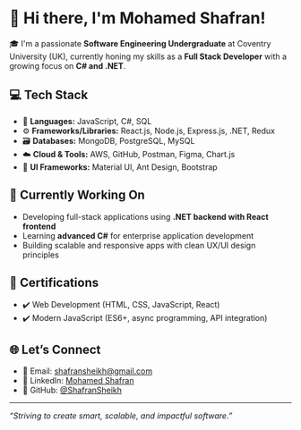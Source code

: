 # 👋 Hi there, I'm Mohamed Shafran!

🎓 I'm a passionate **Software Engineering Undergraduate** at Coventry University (UK), currently honing my skills as a **Full Stack Developer** with a growing focus on **C# and .NET**.

## 💻 Tech Stack

- 🧠 **Languages:** JavaScript, C#, SQL
- ⚙️ **Frameworks/Libraries:** React.js, Node.js, Express.js, .NET, Redux
- 🗃️ **Databases:** MongoDB, PostgreSQL, MySQL
- ☁️ **Cloud & Tools:** AWS, GitHub, Postman, Figma, Chart.js
- 🎨 **UI Frameworks:** Material UI, Ant Design, Bootstrap

## 🔧 Currently Working On

- Developing full-stack applications using **.NET backend with React frontend**
- Learning **advanced C#** for enterprise application development
- Building scalable and responsive apps with clean UX/UI design principles


## 📜 Certifications

- ✔️ Web Development (HTML, CSS, JavaScript, React)
- ✔️ Modern JavaScript (ES6+, async programming, API integration)

## 🌐 Let’s Connect

- 📧 Email: [shafransheikh@gmail.com](mailto:shafransheikh@gmail.com)
- 💼 LinkedIn: [Mohamed Shafran](https://www.linkedin.com/in/mohamed-shafran-26847a257)
- 📂 GitHub: [@ShafranSheikh](https://github.com/ShafranSheikh)

---

_“Striving to create smart, scalable, and impactful software.”_
